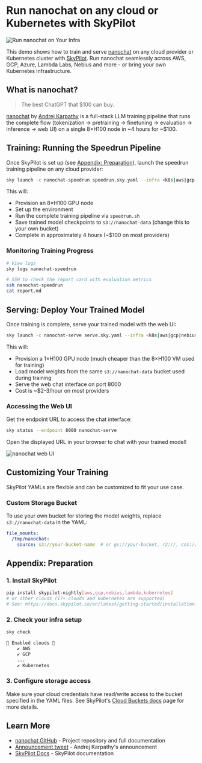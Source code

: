 # Run nanochat on any cloud or Kubernetes with SkyPilot
![Run nanochat on Your Infra](https://i.imgur.com/2MVlTsh.png)

This demo shows how to train and serve [nanochat](https://github.com/karpathy/nanochat) on any cloud provider or Kubernetes cluster with [SkyPilot](https://docs.skypilot.co/en/latest/docs/index.html). Run nanochat seamlessly across AWS, GCP, Azure, Lambda Labs, Nebius and more - or bring your own Kubernetes infrastructure.

## What is nanochat?

> The best ChatGPT that $100 can buy.

[nanochat](https://github.com/karpathy/nanochat) by [Andrej Karpathy](https://github.com/karpathy) is a full-stack LLM training pipeline that runs the complete flow (tokenization -> pretraining -> finetuning -> evaluation -> inference -> web UI) on a single 8×H100 node in ~4 hours for ~$100.

## Training: Running the Speedrun Pipeline

Once SkyPilot is set up (see [Appendix: Preparation](#appendix-preparation)), launch the speedrun training pipeline on any cloud provider:

```bash
sky launch -c nanochat-speedrun speedrun.sky.yaml --infra <k8s|aws|gcp|nebius|lambda|etc>
```

This will:
- Provision an 8×H100 GPU node
- Set up the environment
- Run the complete training pipeline via `speedrun.sh`
- Save trained model checkpoints to `s3://nanochat-data` (change this to your own bucket)
- Complete in approximately 4 hours (~$100 on most providers)

### Monitoring Training Progress

```bash
# View logs
sky logs nanochat-speedrun

# SSH to check the report card with evaluation metrics
ssh nanochat-speedrun
cat report.md
```

## Serving: Deploy Your Trained Model

Once training is complete, serve your trained model with the web UI:

```bash
sky launch -c nanochat-serve serve.sky.yaml --infra <k8s|aws|gcp|nebius|lambda|etc>
```

This will:
- Provision a 1×H100 GPU node (much cheaper than the 8×H100 VM used for training)
- Load model weights from the same `s3://nanochat-data` bucket used during training
- Serve the web chat interface on port 8000
- Cost is ~$2-3/hour on most providers

### Accessing the Web UI

Get the endpoint URL to access the chat interface:

```bash
sky status --endpoint 8000 nanochat-serve
```

Open the displayed URL in your browser to chat with your trained model!

![nanochat web UI](https://github.com/user-attachments/assets/ee8b1536-1faa-435a-ab22-4db2c8cf9220)

## Customizing Your Training

SkyPilot YAMLs are flexible and can be customized to fit your use case. 

### Custom Storage Bucket

To use your own bucket for storing the model weights, replace `s3://nanochat-data` in the YAML:

```yaml
file_mounts:
  /tmp/nanochat:
    source: s3://your-bucket-name  # or gs://your-bucket, r2://, cos://<region>/<bucket>, oci://<bucket_name>
```

## Appendix: Preparation

### 1. Install SkyPilot

```bash
pip install skypilot-nightly[aws,gcp,nebius,lambda,kubernetes]
# or other clouds (17+ clouds and kubernetes are supported)
# See: https://docs.skypilot.co/en/latest/getting-started/installation.html
```

### 2. Check your infra setup

```bash
sky check

🎉 Enabled clouds 🎉
    ✔ AWS
    ✔ GCP
    ...
    ✔ Kubernetes
```

### 3. Configure storage access

Make sure your cloud credentials have read/write access to the bucket specified in the YAML files. See SkyPilot's [Cloud Buckets docs](https://docs.skypilot.co/en/latest/reference/storage.html) page for more details. 

## Learn More

* [nanochat GitHub](https://github.com/karpathy/nanochat) - Project repository and full documentation
* [Announcement tweet](https://x.com/karpathy/status/1977755427569111362) - Andrej Karpathy's announcement
* [SkyPilot Docs](https://docs.skypilot.co) - SkyPilot documentation
